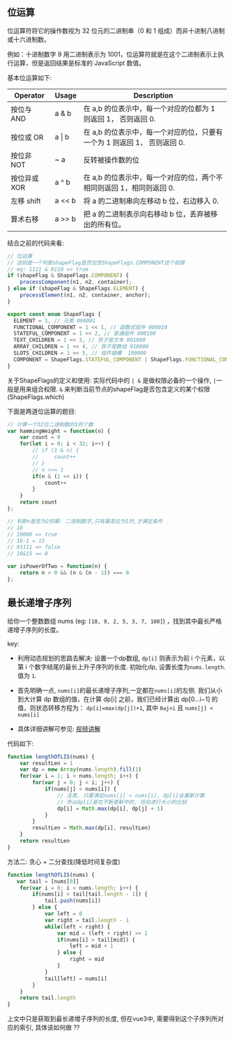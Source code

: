 ## 位运算

位运算符将它的操作数视为 32 位元的二进制串（0 和 1 组成）而非十进制八进制或十六进制数。

例如：十进制数字 9 用二进制表示为 1001，位运算符就是在这个二进制表示上执行运算，但是返回结果是标准的 JavaScript 数值。

基本位运算如下:

|  Operator   | Usage  | Description  |
|  ----  | ----  | ----  |
| 按位与 AND  | a & b | 在 a,b 的位表示中，每一个对应的位都为 1 则返回 1， 否则返回 0. |
| 按位或 OR  | a \| b | 在 a,b 的位表示中，每一个对应的位，只要有一个为 1 则返回 1， 否则返回 0. |
| 按位非 NOT  | ~ a | 反转被操作数的位 |
| 按位异或 XOR  | a ^ b | 在 a,b 的位表示中，每一个对应的位，两个不相同则返回 1，相同则返回 0. |
| 左移 shift  | a << b | 将 a 的二进制串向左移动 b 位，右边移入 0. |
| 算术右移  | a >> b | 把 a 的二进制表示向右移动 b 位，丢弃被移出的所有位。 |

结合之前的代码来看:
```js
// 位运算
// 这则是一个判断shapeFlag是否包含ShapeFlags.COMPONENT这个权限
// eg: 1111 & 0110 => true
if (shapeFlag & ShapeFlags.COMPONENT) {
    processComponent(n1, n2, container);
} else if (shapeFlag & ShapeFlags.ELEMENT) {
    processElement(n1, n2, container, anchor);
}

export const enum ShapeFlags {
  ELEMENT = 1, // 元素 000001
  FUNCTIONAL_COMPONENT = 1 << 1, // 函数式组件 000010
  STATEFUL_COMPONENT = 1 << 2, // 普通组件 000100
  TEXT_CHILDREN = 1 << 3, // 孩子是文本 001000
  ARRAY_CHILDREN = 1 << 4, // 孩子是数组 010000
  SLOTS_CHILDREN = 1 << 5, // 组件插槽  100000
  COMPONENT = ShapeFlags.STATEFUL_COMPONENT | ShapeFlags.FUNCTIONAL_COMPONENT 	// 组件, 两种权限的组合
}
```
关于ShapeFlags的定义和使用: 实际代码中的 `| &` 是做权限必备的一个操作, `|`一般是用来组合权限. `&` 来判断当前节点的shapeFlag是否包含定义的某个权限(ShapeFlags.which)

下面是两道位运算的题目:

```js
// 计算一个32位二进制数的1的个数
var hammingWeight = function(n) {
    var count = 0
    for(let i = 0; i < 32; i++) {
        // if (1 & n) {
        //     count++
        // }
        // n >>= 1
        if(n & (1 << i)) {
            count++
        }
    }
    return count
};
```

```js
// 判断n是否为2的幂: 二进制数字,只有最高位为1时,才满足条件
// 16
// 10000 => true
// 16-1 = 15
// 01111 => false
// 16&15 == 0

var isPowerOfTwo = function(n) {
    return n > 0 && (n & (n - 1)) === 0
};
```

## 最长递增子序列

给你一个整数数组 nums (eg: `[10, 9, 2, 5, 3, 7, 100]`) ，找到其中最长严格递增子序列的长度。

key: 
+ 利用动态规划的思路去解决: 设置一个dp数组, `dp[i]` 则表示为前 i 个元素，以第 i 个数字结尾的最长上升子序列的长度. 初始化dp, 设置长度为`nums.length`. 值为 `1`.
+ 首先明确一点, `nums[i]`的最长递增子序列,一定都在`nums[i]`的左侧. 我们从小到大计算 dp 数组的值，在计算 dp[i] 之前，我们已经计算出 dp[0…i−1] 的值，则状态转移方程为：
`dp[i]=max(dp[j])+1`, 其中 `0≤j<i` 且 `nums[j] < nums[i]`

+ 具体详细讲解可参见: [视频讲解](https://www.bilibili.com/video/BV19b4y1R7K3?spm_id_from=333.337.search-card.all.click&vd_source=7e26628ab4ba9f5e2f2ee6543c0bc288)

代码如下:
```js
function lengthOfLIS(nums) {
    var resultLen = 1
    var dp = new Array(nums.length).fill(1)
    for(var i = 1; i < nums.length; i++) {
        for(var j = 0; j < i; j++) {
            if(nums[j] < nums[i]) {
                // 注意, 只要满足nums[j] < nums[i], dp[i]会重新计算
                // 所以dp[i]是在不断更新中的, 但会进行大小的比较
                dp[i] = Math.max(dp[i], dp[j] + 1)
            }
        }
        resultLen = Math.max(dp[i], resultLen)
    }
    return resultLen
}
```

方法二: 贪心 + 二分查找(降低时间复杂度)



```js
function lengthOfLIS(nums) {
   var tail = [nums[0]]
    for(var i = 0; i < nums.length; i++) {
        if(nums[i] > tail[tail.length - 1]) {
            tail.push(nums[i])
        } else {
            var left = 0
            var right = tail.length - 1
            while(left < right) {
                var mid = (left + right) >> 1
                if(nums[i] > tail[mid]) {
                    left = mid + 1
                } else {
                    right = mid
                }
            }
            tail[left] = nums[i]
        }
    }
    return tail.length
}
```

上文中只是获取到最长递增子序列的长度, 但在vue3中, 需要得到这个子序列所对应的索引, 具体该如何做 ??

